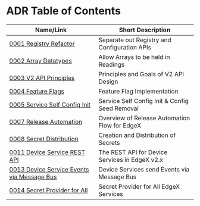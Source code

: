 # ADR Table of Contents

| Name/Link                                                      | Short Description                               |
| -------------------------------------------------------------- | ----------------------------------------------- |
| [0001 Registry Refactor](./adr/0001-Registy-Refactor.md)             | Separate out Registry and Configuration APIs    |
| [0002 Array Datatypes](./adr/device-service/0002-Array-Datatypes.md) | Allow Arrays to be held in Readings             |
| [0003 V2 API Principles](./adr/core/0003-V2-API-Principles.md)       | Principles and Goals of V2 API Design           |
| [0004 Feature Flags](./adr/0004-Feature-Flags.md)                    | Feature Flag Implementation                     |
| [0005 Service Self Config Init](./adr/0005-Service-Self-Config.md)   | Service Self Config Init & Config Seed Removal  |
| [0007 Release Automation](./adr/devops/0007-Release-Automation.md)   | Overview of Release Automation Flow for EdgeX   |
| [0008 Secret Distribution](./adr/security/0008-Secret-Creation-and-Distribution.md)   | Creation and Distribution of Secrets   |
| [0011 Device Service REST API](./adr/device-service/0011-DeviceService-Rest-API.md)   | The REST API for Device Services in EdgeX v2.x   |
| [0013 Device Service Events via Message Bus](./adr/013-Device-Service-Events-Message-Bus.md)   | Device Services send Events via Message Bus   |
| [0014 Secret Provider for All](./adr/014-Secret-Provider-For-All.md)   | Secret Provider for All EdgeX Services   |

